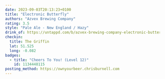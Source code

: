 ```yaml
---
date: 2023-09-03T20:13:23+0100
title: "Electronic Butterfly"
authors: "Azvex Brewing Company"
rating: 3.5
style: "Pale Ale - New England / Hazy"
drink_of: https://untappd.com/b/azvex-brewing-company-electronic-butterfly/
checkin:
  title: The Griffin
  lat: 51.525
  long: -0.082
badges:
  - title: "Cheers To You! (Level 12)"
    id: 1134448115
posting_method: https://ownyourbeer.chrisburnell.com
---
```


